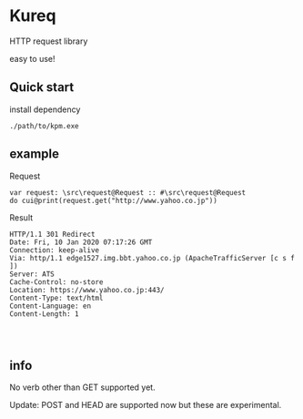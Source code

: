 # Kureq

HTTP request library

easy to use!

## Quick start

install dependency

```
./path/to/kpm.exe
```

## example

Request

```
var request: \src\request@Request :: #\src\request@Request
do cui@print(request.get("http://www.yahoo.co.jp"))
```

Result

```
HTTP/1.1 301 Redirect
Date: Fri, 10 Jan 2020 07:17:26 GMT
Connection: keep-alive
Via: http/1.1 edge1527.img.bbt.yahoo.co.jp (ApacheTrafficServer [c s f ])
Server: ATS
Cache-Control: no-store
Location: https://www.yahoo.co.jp:443/
Content-Type: text/html
Content-Language: en
Content-Length: 1




```

## info

No verb other than GET supported yet.

Update: POST and HEAD are supported now but these are experimental.
